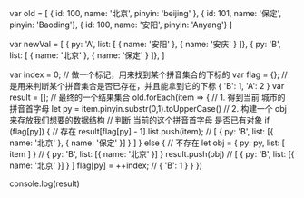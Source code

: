 var old = [ 
    { id: 100, name: '北京', pinyin: 'beijing' },
    { id: 101, name: '保定', pinyin: 'Baoding'},
    { id: 100, name: '安阳', pinyin: 'Anyang'} 
]

var newVal = [
    { py: 'A', list: [ 
        { name: '安阳' },
        { name: '安庆' } 
    ]},
    { py: 'B', list: [ 
        { name: '北京' },
        { name: '保定' } 
    ]},
]

var index = 0; // 做一个标记，用来找到某个拼音集合的下标的
var flag = {}; // 是用来判断某个拼音集合是否已存在，并且能拿到它的下标 { 'B': 1, 'A': 2 }
var result = []; // 最终的一个结果集合
old.forEach(item => {
    // 1. 得到当前 城市的 拼音首字母
   let py = item.pinyin.substr(0,1).toUpperCase()
    // 2. 构建一个 obj 来存放我们想要的数据结构
    // 判断 当前的这个拼音首字母 是否已有对象
    if (flag[py]) {
        // 存在
        result[flag[py] - 1].list.push(item);
        // [ { py: 'B', list: [{ name: '北京' }, { name: '保定' }] } ]
    } else {
        // 不存在
        let obj = {
            py: py,
            list: [ item ]
        }
        // { py: 'B', list: [{ name: '北京' }] }
        result.push(obj)
        // [ { py: 'B', list: [{ name: '北京' }] } ]
        flag[py] = ++index;
        // { 'B': 1 }
    }
})

console.log(result)